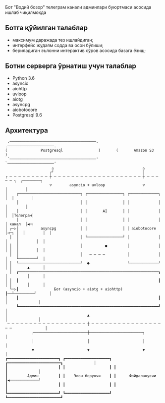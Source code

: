 Бот "Водий бозор" телеграм канали админлари буюртмаси асосида ишлаб чиқилмоқда

## Ботга қўйилган талаблар
* максимум даражада тез ишлайдиган;
* интерфейс жудаям содда ва осон бўлиши;
* бериладиган эълонни интерактив сўров асосида базага ёзиш;

## Ботни серверга ўрнатиш учун талаблар
* Python 3.6
* asyncio
* aiohttp
* uvloop
* aiotg
* asyncpg
* aiobotocore
* Postgresql 9.6

## Архитектура

     .───────────────────────────────────────.         .─────────────────────.
    (               Postgresql                )       (       Amazon S3       )
     `───────────────────────────────────────'         `─────────────────────'
                         △                                        △
                        ┌┘                                        │
    ┌ ─ ─ ─ ─ ─ ─ ─ ─ ─ ┼ ─ ─ ─ ─ ─ ─ ─ ─ ─ ─ ─ ─ ─ ─ ─ ─ ─ ─ ─ ─ ┼ ─ ─ ─ ─ ─ ┐  ┌────────┐
                        ▽        asyncio + uvloop                 ▽              │        │
    │    ┌────────────────────────────┐ ┌────────────────┐ ┌─────────────┐    │  │        │
         │                            │ │                │ │             │       │        │
    │    │                            │ │       AI       │ │             │    │  │Телеграм│
         │                            │ │                │ │             │       │ канал  │◀─┐
    │ ┌─▷│          asyncpg           │ │                │ │ aiobotocore │◁─┐ │  │        │  │
      │  │                            │ └────────────────┘ │             │  │    │        │  │
    │ │  │                            │          ●         │             │  │ │  │        │  │
      │  │                            │   ─ ─ ─ ─          │             │  │    └────────┘  │
    │ │  └────────────────────────────┘  ●                 └─────────────┘  │ │       ▲      │
      │  ┏━━━━━━━━━━━━━━━━━━━━━━━━━━━━━━━━━━━━━━━━━━━━━━━━━━━━━━━━━━━━━━━┓  │         │      │
    │ │  ┃                                                               ┃  │ │       │      │
      └─▷┃                Бот (asyncio + aiotg + aiohttp)                ┃──┴─────────┘      │
    │    ┃                                                               ┃    │              │
         ┗━━━━━━━━━━━━━━━━━━━━━━━━━━━━━━━━━━━━━━━━━━━━━━━━━━━━━━━━━━━━━━━┛                   │
    │                                    ▲                                    │              │
     ─ ─ ─ ─ ─ ─ ─ ─ ─ ─ ─ ─ ─ ─ ─ ─ ─ ─ ┼ ─ ─ ─ ─ ─ ─ ─ ─ ─ ─ ─ ─ ─ ─ ─ ─ ─ ─               │
                ┌────────────────────────┼────────────────────────┐                          │
                │                        │                        │                          │
                ▼                        ▼                        ▼                          │
    ┏━━━━━━━━━━━━━━━━━━━━━━━┓ ┏━━━━━━━━━━━━━━━━━━━━┓ ┏━━━━━━━━━━━━━━━━━━━━━━━━┓              │
    ┃                       ┃ ┃                    ┃ ┃                        ┃              │
    ┃         Админ         ┃ ┃    Элон берувчи    ┃ ┃      Фойдаланувчи      ┃◀─────────────┘
    ┃                       ┃ ┃                    ┃ ┃                        ┃
    ┗━━━━━━━━━━━━━━━━━━━━━━━┛ ┗━━━━━━━━━━━━━━━━━━━━┛ ┗━━━━━━━━━━━━━━━━━━━━━━━━┛
